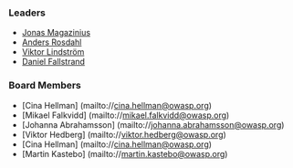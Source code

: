 ### Leaders
* [Jonas Magazinius](mailto://jonas.magazinius@owasp.org)
* [Anders Rosdahl](mailto://anders.rosdahl@owasp.org)
* [Viktor Lindström](mailto://viktor.lindstrom@owasp.org)
* [Daniel Fallstrand](mailto://daniel.fallstrand@owasp.org)
### Board Members
* [Cina Hellman] (mailto://cina.hellman@owasp.org)
* [Mikael Falkvidd] (mailto://mikael.falkvidd@owasp.org)
* [Johanna Abrahamsson] (mailto://johanna.abrahamsson@owasp.org)
* [Viktor Hedberg] (mailto://viktor.hedberg@owasp.org)
* [Cina Hellman] (mailto://cina.hellman@owasp.org)
* [Martin Kastebo] (mailto://martin.kastebo@owasp.org)
